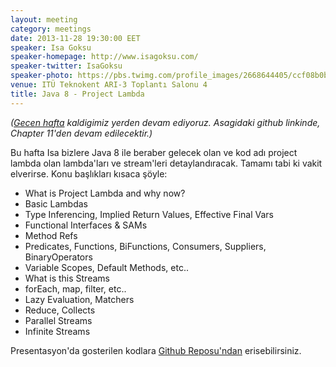 ```yaml
---
layout: meeting
category: meetings
date: 2013-11-28 19:30:00 EET
speaker: Isa Goksu
speaker-homepage: http://www.isagoksu.com/
speaker-twitter: IsaGoksu
speaker-photo: https://pbs.twimg.com/profile_images/2668644405/ccf08b0b99b9a6614f318767522e98c7.png
venue: ITÜ Teknokent ARI-3 Toplantı Salonu 4
title: Java 8 - Project Lambda
---
```


_([Gecen hafta](/meetings/2013/11/21/java-8-project-lambda) kaldigimiz yerden devam ediyoruz. Asagidaki github linkinde, Chapter 11'den devam edilecektir.)_

Bu hafta Isa bizlere Java 8 ile beraber gelecek olan ve kod adı project lambda olan lambda'ları ve stream'leri detaylandıracak. Tamamı tabi ki vakit elverirse. Konu başlıkları kısaca şöyle:

* What is Project Lambda and why now?
* Basic Lambdas
* Type Inferencing, Implied Return Values, Effective Final Vars
* Functional Interfaces & SAMs
* Method Refs
* Predicates, Functions, BiFunctions, Consumers, Suppliers, BinaryOperators
* Variable Scopes, Default Methods, etc..
* What is this Streams
* forEach, map, filter, etc..
* Lazy Evaluation, Matchers
* Reduce, Collects
* Parallel Streams
* Infinite Streams

Presentasyon'da gosterilen kodlara [Github Reposu'ndan](https://github.com/istanbul-coders/java-8-playground) erisebilirsiniz.

